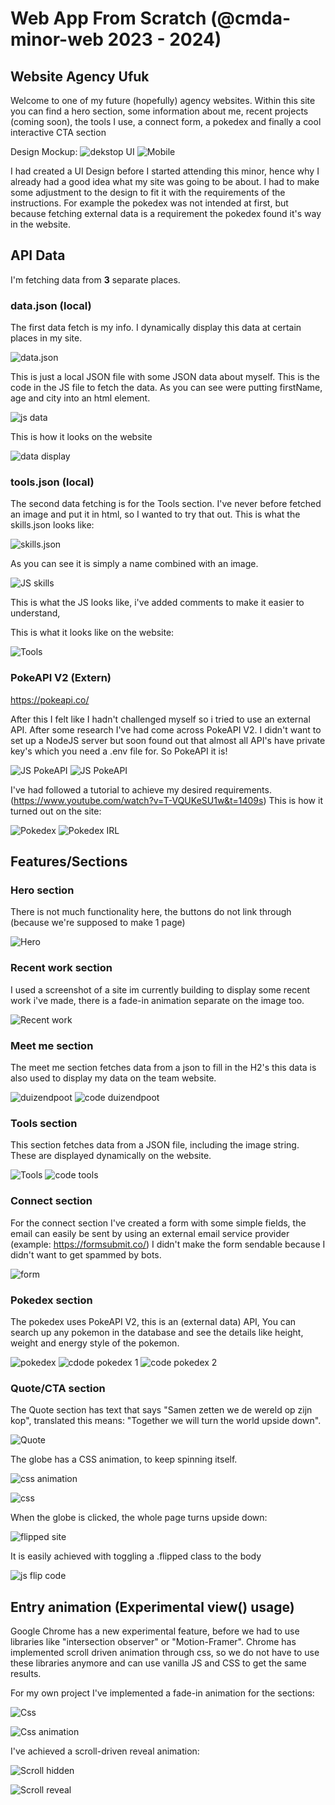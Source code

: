 # Web App From Scratch (@cmda-minor-web 2023 - 2024)

## Website Agency Ufuk

Welcome to one of my future (hopefully) agency websites. Within this site you can find a hero section, some information about me, recent projects (coming soon), the tools I use, a connect form, a pokedex and finally a cool interactive CTA section

Design Mockup:
![dekstop UI](https://github.com/h1bba/web-app-from-scratch-2324/assets/60386159/46adf734-61e5-48e7-9916-31723cbe1e28)
![Mobile](https://github.com/h1bba/web-app-from-scratch-2324/assets/60386159/10af4553-069b-4a2e-b4b8-939f994306fa)

I had created a UI Design before I started attending this minor, hence why I already had a good idea what my site was going to be about.
I had to make some adjustment to the design to fit it with the requirements of the instructions. For example the pokedex was not intended at first, but because fetching external data is a requirement the pokedex found it's way in the website.

## API Data

I'm fetching data from **3** separate places.

### data.json (local)

The first data fetch is my info. I dynamically display this data at certain places in my site.

![data.json](https://github.com/h1bba/web-app-from-scratch-2324/assets/60386159/eb27db10-415c-4099-b658-f6bf195ebe5c)

This is just a local JSON file with some JSON data about myself.
This is the code in the JS file to fetch the data. As you can see were putting firstName, age and city into an html element.

![js data](https://github.com/h1bba/web-app-from-scratch-2324/assets/60386159/72ee95c2-ece6-4cb9-b630-1294bde513aa)

This is how it looks on the website

![data display](https://github.com/h1bba/web-app-from-scratch-2324/assets/60386159/268429ff-0746-47f6-8fb6-06526004c1c6)

### tools.json (local)

The second data fetching is for the Tools section.
I've never before fetched an image and put it in html, so I wanted to try that out.
This is what the skills.json looks like:

![skills.json](https://github.com/h1bba/web-app-from-scratch-2324/assets/60386159/e15e900d-91bf-49c7-b1cb-c0a83d43c05d)

As you can see it is simply a name combined with an image.

![JS skills](https://github.com/h1bba/web-app-from-scratch-2324/assets/60386159/0846f01a-72aa-4391-9d0e-377310484697)

This is what the JS looks like, i've added comments to make it easier to understand,

This is what it looks like on the website:

![Tools](https://github.com/h1bba/web-app-from-scratch-2324/assets/60386159/050359d1-e796-420e-b253-2ba719872d75)

### PokeAPI V2 (Extern)

https://pokeapi.co/

After this I felt like I hadn't challenged myself so i tried to use an external API. After some research I've had come across PokeAPI V2.
I didn't want to set up a NodeJS server but soon found out that almost all API's have private key's which you need a .env file for.
So PokeAPI it is!

![JS PokeAPI](https://github.com/h1bba/web-app-from-scratch-2324/assets/60386159/965b112d-1839-40f9-bb6f-68ac47c4da73)
![JS PokeAPI](https://github.com/h1bba/web-app-from-scratch-2324/assets/60386159/5cf68bef-2293-4cf9-a594-fa7bc2d29c6d)

I've had followed a tutorial to achieve my desired requirements. (https://www.youtube.com/watch?v=T-VQUKeSU1w&t=1409s)
This is how it turned out on the site:

![Pokedex](https://github.com/h1bba/web-app-from-scratch-2324/assets/60386159/83b01760-8471-4f55-b751-79d1ed19ff05) ![Pokedex IRL](https://img.decrypt.co/insecure/rs:fit:3840:0:0:0/plain/https://cdn.decrypt.co/wp-content/uploads/2024/02/pokedex-chatgpt1-gID_7.png@webp)

## Features/Sections

### Hero section

There is not much functionality here, the buttons do not link through (because we're supposed to make 1 page)

![Hero](https://github.com/h1bba/web-app-from-scratch-2324/assets/60386159/8a793404-98de-4bd4-8da7-ba5f2aa2a9ba)

### Recent work section

I used a screenshot of a site im currently building to display some recent work i've made, there is a fade-in animation separate on the image too.

![Recent work](https://github.com/h1bba/web-app-from-scratch-2324/assets/60386159/2a5397fc-5609-4fa8-b2cc-793a4bef3c94)

### Meet me section

The meet me section fetches data from a json to fill in the H2's this data is also used to display my data on the team website.

![duizendpoot](https://github.com/h1bba/web-app-from-scratch-2324/assets/60386159/af89f855-481f-4a87-a1eb-5f10dee2a634)
![code duizendpoot](https://github.com/h1bba/web-app-from-scratch-2324/assets/60386159/c64abee4-5479-4ada-84a6-cf69f2c3d877)

### Tools section

This section fetches data from a JSON file, including the image string. These are displayed dynamically on the website.

![Tools](https://github.com/h1bba/web-app-from-scratch-2324/assets/60386159/934215f2-bd9c-403d-beb3-c5c8e2869c0a)
![code tools](https://github.com/h1bba/web-app-from-scratch-2324/assets/60386159/2dfd308c-c3c3-4acd-a09f-2efd9899c7b1)

### Connect section

For the connect section I've created a form with some simple fields, the email can easily be sent by using an external email service provider (example: https://formsubmit.co/)
I didn't make the form sendable because I didn't want to get spammed by bots.

![form](https://github.com/h1bba/web-app-from-scratch-2324/assets/60386159/10d97709-0cc8-4937-877b-ef161e493a74)

### Pokedex section

The pokedex uses PokeAPI V2, this is an (external data) API, You can search up any pokemon in the database and see the details like height, weight and energy style of the pokemon.

![pokedex](https://github.com/h1bba/web-app-from-scratch-2324/assets/60386159/1a3b608b-96bb-4496-b755-1203f1c0e490)
![cdode pokedex 1](https://github.com/h1bba/web-app-from-scratch-2324/assets/60386159/3001a52b-d421-4949-a6df-859fc608ebe1)
![code pokedex 2](https://github.com/h1bba/web-app-from-scratch-2324/assets/60386159/ff103262-f6c6-4aa2-b4af-b285707fb67b)

### Quote/CTA section

The Quote section has text that says "Samen zetten we de wereld op zijn kop", translated this means: "Together we will turn the world upside down".

![Quote](https://github.com/h1bba/web-app-from-scratch-2324/assets/60386159/b95aa5c9-bbc0-42cf-8ba1-741c148b8fc1)

The globe has a CSS animation, to keep spinning itself.

![css animation](https://github.com/h1bba/web-app-from-scratch-2324/assets/60386159/f0239709-2da8-46e2-8871-e937aaeb1215)

![css](https://github.com/h1bba/web-app-from-scratch-2324/assets/60386159/e92224c2-8ce2-44f3-a997-739495c2eb02)

When the globe is clicked, the whole page turns upside down:

![flipped site](https://github.com/h1bba/web-app-from-scratch-2324/assets/60386159/d782d325-2453-442c-8851-d25b0fbf31a7)

It is easily achieved with toggling a .flipped class to the body

![js flip code](https://github.com/h1bba/web-app-from-scratch-2324/assets/60386159/375d3c47-fe5c-4a97-bac3-f2728e06d19b)

## Entry animation (Experimental view() usage)

Google Chrome has a new experimental feature, before we had to use libraries like "intersection observer" or "Motion-Framer". Chrome has implemented scroll driven animation through css, so we do not have to use these libraries anymore and can use vanilla JS and CSS to get the same results.

For my own project I've implemented a fade-in animation for the sections:

![Css](https://github.com/h1bba/web-app-from-scratch-2324/assets/60386159/73e7dd25-4e4b-4535-800d-56b79a912971)

![Css animation](https://github.com/h1bba/web-app-from-scratch-2324/assets/60386159/4c367169-c55a-4e8b-a5a2-fe8374e2a6d7)

I've achieved a scroll-driven reveal animation:

![Scroll hidden](https://github.com/h1bba/web-app-from-scratch-2324/assets/60386159/33c0fcd4-0894-41ba-8ff6-bc24dd04727a)

![Scroll reveal](https://github.com/h1bba/web-app-from-scratch-2324/assets/60386159/6e7fb2e3-0596-432c-bf93-4765c2feca2c)
